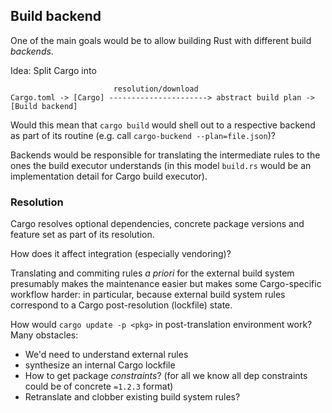 ## Build backend
One of the main goals would be to allow building Rust with different build _backends_.

Idea: Split Cargo into
```
                       resolution/download
Cargo.toml -> [Cargo] ----------------------> abstract build plan -> [Build backend]
```
Would this mean that `cargo build` would shell out to a respective backend as part of its routine (e.g. call `cargo-buckend --plan=file.json`)?

Backends would be responsible for translating the intermediate rules to the ones the build executor understands (in this model `build.rs` would be an implementation detail for Cargo build executor).


### Resolution
Cargo resolves optional dependencies, concrete package versions and feature set as part of its resolution.

How does it affect integration (especially vendoring)?

Translating and commiting rules _a priori_ for the external build system presumably makes the maintenance easier but makes some Cargo-specific workflow harder: in particular, because external build system rules correspond to a Cargo post-resolution (lockfile) state.

How would `cargo update -p <pkg>` in post-translation environment work? Many obstacles:
* We'd need to understand external rules
* synthesize an internal Cargo lockfile
* How to get package *constraints*? (for all we know all dep constraints could be of concrete `=1.2.3` format)
* Retranslate and clobber existing build system rules?